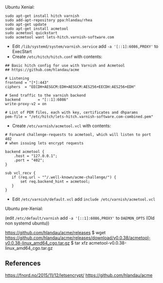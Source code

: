 Ubuntu Xenial:

```
sudo apt-get install hitch varnish
sudo add-apt-repository ppa:hlandau/rhea
sudo apt-get update
sudo apt-get install acmetool
sudo acmetool quickstart
sudo acmetool want lets-hitch.varnish-software.com
```

* Edit ``/lib/systemd/system/varnish.service`` add ``-a '[::1]:6086,PROXY'`` to ExecStart
* Create ``/etc/hitch/hitch.conf`` with contents:

```
## Basic hitch config for use with Varnish and Acmetool
## https://github.com/hlandau/acme

# Listening
frontend = "[*]:443"
ciphers  = "EECDH+AESGCM:EDH+AESGCM:AES256+EECDH:AES256+EDH"

# Send traffic to the varnish backend
backend        = "[::1]:6086"
write-proxy-v2 = on

# List of PEM files, each with key, certificates and dhparams
pem-file = "/etc/hitch/lets-hitch.varnish-software.com-combined.pem"
```

* Create ``/etc/varnish/acmetool.vcl`` with contents:
```
# Forward challenge-requests to acmetool, which will listen to port 402
# when issuing lets encrypt requests

backend acmetool {
    .host = "127.0.0.1";
    .port = "402";
}

sub vcl_recv {
   if (req.url ~ "^/.well-known/acme-challenge/") {
       set req.backend_hint = acmetool;
   }
}
```

* Edit ``/etc/varnish/default.vcl`` add ``include /etc/varnish/acmetool.vcl``


Ubuntu pre-Xenial:

(edit ``/etc/default/varnish`` add ``-a '[::1]:6086,PROXY'`` to ``DAEMON_OPTS`` (Old non systemd ubuntu))

https://github.com/hlandau/acme/releases
$ wget https://github.com/hlandau/acme/releases/download/v0.0.38/acmetool-v0.0.38-linux_amd64_cgo.tar.gz
$ tar xfz acmetool-v0.0.38-linux_amd64_cgo.tar.gz

References
----------

https://fnord.no/2015/11/12/letsencrypt/
https://github.com/hlandau/acme

